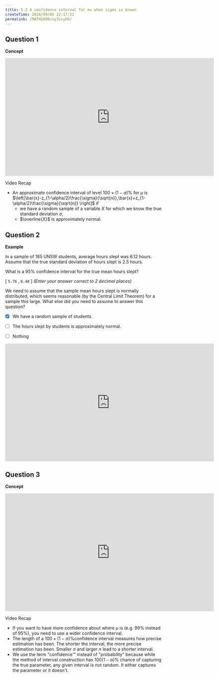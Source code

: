 ```yaml
---
title: 5.2 A confidence interval for mu when sigma is known
createTime: 2024/09/05 22:17:31
permalink: /MATH2099/uy3ivybb/
---
```


## Question 1

<div class="how_qb">

**Concept**

<iframe width="672" height="378" src="https://www.youtube.com/embed/OGEusl0coho" title="L5 03 Confidence Intervals for mu Assumptions" frameborder="0" allow="accelerometer; autoplay; clipboard-write; encrypted-media; gyroscope; picture-in-picture; web-share" referrerpolicy="strict-origin-when-cross-origin" allowfullscreen></iframe>

Video Recap

- An approximate confidence interval of level $100\times(1-\alpha)\%$ for $\mu$ is $\left[\bar{x}-z_{1-\alpha/2}\frac{\sigma}{\sqrt{n}},\bar{x}+z_{1-\alpha/2}\frac{\sigma}{\sqrt{n}} \right]$ if
  - we have a random sample of a variable $X$ for which we know the true standard deviation $\sigma$,
  - $\overline{X}$ is approximately normal. 


</div>

## Question 2

<div class="how_qb">

**Example**

In a sample of $185$ UNSW students, average hours slept was $6.12$ hours. Assume that the true standard deviation of hours slept is $2.5$ hours.

What is a $95\%$ confidence interval for the true mean hours slept?

$[$ `5.76` $,$ `6.48` $]$ *(Enter your answer correct to 2 decimal places)*

We need to assume that the sample mean hours slept is normally distributed, which seems reasonable (by the Central Limit Theorem) for a sample this large.  What else did you need to assume to answer this question?

- [x] We have a random sample of students.

- [ ] The hours slept by students is approximately normal.

- [ ] Nothing

<iframe width="672" height="378" src="https://www.youtube.com/embed/8WlgBzWguvU" title="L5 04 Confidence Intervals Average Sleep Example" frameborder="0" allow="accelerometer; autoplay; clipboard-write; encrypted-media; gyroscope; picture-in-picture; web-share" referrerpolicy="strict-origin-when-cross-origin" allowfullscreen></iframe>

</div>


## Question 3

<div class="how_qb">

**Concept**

<iframe width="672" height="378" src="https://www.youtube.com/embed/6-Yufzmwi6M" title="L5 05 Properties of Confidence Intervals" frameborder="0" allow="accelerometer; autoplay; clipboard-write; encrypted-media; gyroscope; picture-in-picture; web-share" referrerpolicy="strict-origin-when-cross-origin" allowfullscreen></iframe>

Video Recap

- If you want to have more confidence about where $\mu$ is (e.g. 99% instead of 95%), you need to use a wider confidence interval.
- The length of a $100\times(1-\alpha)\%$confidence interval measures how precise estimation has been. The shorter the interval, the more precise estimation has been. Smaller $\sigma$ and larger $n$ lead to a shorter interval.
- We use the term "confidence'" instead of "probability" because while the method of interval construction has $100(1-\alpha)\%$ chance of capturing the true parameter, any given interval is not random. It either captures the parameter or it doesn't.

</div>



